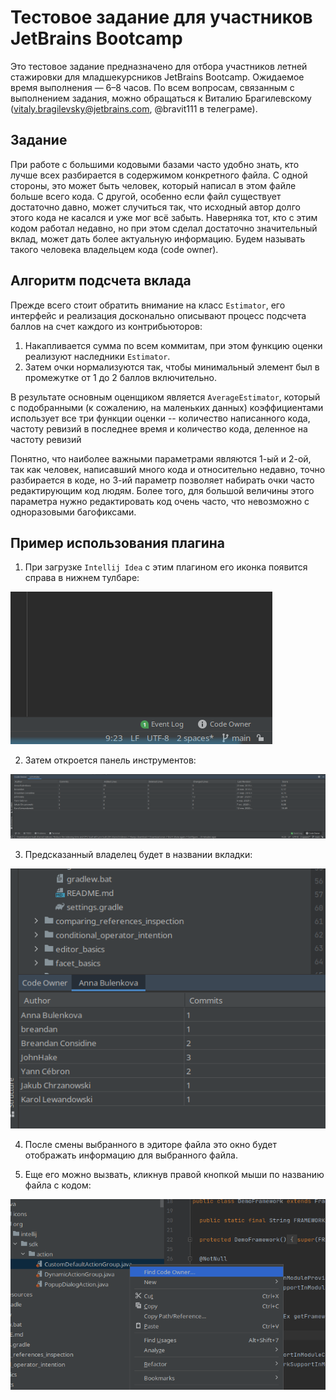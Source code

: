 # Тестовое задание для участников JetBrains Bootcamp

Это тестовое задание предназначено для отбора участников летней стажировки 
для младшекурсников JetBrains Bootcamp. Ожидаемое время выполнения — 6–8 часов.
По всем вопросам, связанным с выполнением задания, можно обращаться к Виталию Брагилевскому 
(vitaly.bragilevsky@jetbrains.com, @bravit111 в телеграме).

## Задание

При работе с большими кодовыми базами часто удобно знать, кто лучше всех разбирается 
в содержимом конкретного файла. С одной стороны, это может быть человек, который 
написал в этом файле больше всего кода. С другой, особенно если файл существует 
достаточно давно, может случиться так, что исходный автор долго этого кода не касался
и уже мог всё забыть. Наверняка тот, кто с этим кодом работал недавно, но при этом
сделал достаточно значительный вклад, может дать более актуальную информацию. 
Будем называть такого человека владельцем кода (code owner).


## Алгоритм подсчета вклада

Прежде всего стоит обратить внимание на класс ```Estimator```, его интерфейс и реализация досконально описывают
процесс подсчета баллов на счет каждого из контрибьюторов:

1. Накапливается сумма по всем коммитам, при этом функцию оценки реализуют наследники ```Estimator```.
2. Затем очки нормализуются так, чтобы минимальный элемент был в промежутке от 1 до 2 баллов включительно.

В результате основным оценщиком является ```AverageEstimator```, который с подобранными (к сожалению, на маленьких данных) коэффициентами
использует все три функции оценки -- количество написанного кода, частоту ревизий в последнее время и количество кода, деленное на частоту ревизий

Понятно, что наиболее важными параметрами являются 1-ый и 2-ой, так как человек, написавший много кода и относительно недавно,
точно разбирается в коде, но 3-ий параметр позволяет набирать очки часто редактирующим код людям. 
Более того, для большой величины этого параметра нужно редактировать код очень часто, что невозможно с одноразовыми багофиксами.

## Пример использования плагина

1. При загрузке ```Intellij Idea``` c этим плагином его иконка появится справа в нижнем тулбаре:

![Toolbar.png](icons/Toolbar.png)

2. Затем откроется панель инструментов:

![ToolWindow.png](icons/ToolWindow.png)

3. Предсказанный владелец будет в названии вкладки:

![CodeOwner.png](icons/CodeOwner.png)

4. После смены выбранного в эдиторе файла это окно будет отображать информацию для выбранного файла.

5. Еще его можно вызвать, кликнув правой кнопкой мыши по названию файла с кодом: 

![ActionButton.png](icons/ActionButton.png)
